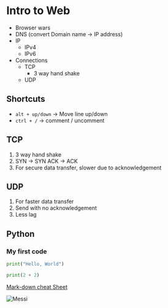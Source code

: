 # Intro to Web

- Browser wars
- DNS (convert Domain name -> IP address)
- IP
    - IPv4
    - IPv6
- Connections
    - TCP
        - 3 way hand shake
    - UDP


## Shortcuts

- `alt + up/down` -> Move line up/down
- `ctrl + /` -> comment / uncomment

## TCP
1. 3 way hand shake
2. SYN -> SYN ACK -> ACK
3. For secure data transfer, slower due to acknowledgement

## UDP
1. For faster data transfer
2. Send with no acknowledgement
3. Less lag





## Python

### My first code


```python
print("Hello, World")
```

```python
print(2 + 2)
```

[Mark-down cheat Sheet](https://www.markdownguide.org/cheat-sheet/)

![Messi](https://cdn.britannica.com/35/238335-050-2CB2EB8A/Lionel-Messi-Argentina-Netherlands-World-Cup-Qatar-2022.jpg) 